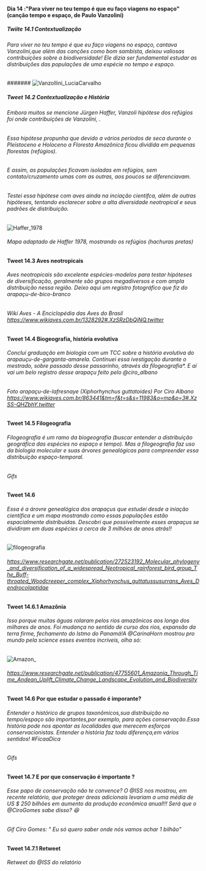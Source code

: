 #### Dia 14 :"Para viver no teu tempo é que eu faço viagens no espaço" (canção tempo e espaço, de Paulo Vanzolini)  

##### Twiite 14.1 Contextualização 

###### Para viver no teu tempo é que eu faço viagens no espaço, cantava Vanzolini,que além das canções como bom sambista, deixou valiosas contribuições sobre a biodiversidade! Ele dizia ser fundamental estudar as distribuições das populações de uma espécie no tempo e espaço.

####### ![Vanzollini_LuciaCarvalho](https://user-images.githubusercontent.com/11633554/89956305-49417900-dc0b-11ea-96d7-635e56194581.png)



##### Tweet 14.2 Contextualização e História 

###### Embora muitos se mencione Jürgen Haffer, Vanzoli hipótese dos refúgios foi onde  contribuições de Vanzolini, .  
###### Essa hipótese propunha que devido a vários períodos de seca durante o Pleistoceno e Holoceno a Floresta Amazônica ficou dividida em pequenas florestas (refúgios). 
###### E assim, as populações ficavam isoladas em refúgios, sem contato/cruzamento umas com as outras, aos poucos se diferenciavam.
###### Testei essa hipótese com aves ainda na inciação científca, além de outras hipóteses, tentando esclarecer sobre a alta diversidade neotropical e seus padrões de distribuição.

![Haffer_1978](https://user-images.githubusercontent.com/11633554/89956386-78f08100-dc0b-11ea-90cb-44faf5596593.png)
###### Mapa adaptado de Haffer 1978, mostrando os refúgios (hachuras pretas)

#### Tweet 14.3 Aves neotropicais
###### Aves neotropicais são excelente espécies-modelos para testar hipóteses de diversificação, geralmente são grupos megadiversos e com ampla distribuição nessa região. Deixo aqui um registro fotográfico que fiz do arapaçu-de-bico-branco

###### Wiki Aves - A Enciclopédia das Aves do Brasil https://www.wikiaves.com.br/1328292#.XzSRzDbQjNQ.twitter 

#### Tweet 14.4 Biogeografia, história evolutiva 
###### Concluí graduação em biologia com um TCC sobre a história evolutiva do arapauçu-de-garganta-amarela. Continuei essa ivestigação durante o mestrado, sobre passado desse passarinho, através da filogeografia*. E aí vai um belo registro desse arapaçu feito pelo @ciro_albano

###### Foto arapaçu-de-lafresnaye (_Xiphorhynchus guttatoides_) Por Ciro Albano https://www.wikiaves.com.br/863441&tm=f&t=s&s=11983&o=mp&p=3#.XzSS-QHZbhY.twitter 

#### Tweet 14.5 Filogeografia 
###### Filogeografia é  um ramo da biogeografia (buscar entender a distribuição geográfica das espécies no espaço e tempo). Mas a filogeografia faz uso da biologia molecular e suas árvores genealógicas para compreender essa distribuição espaço-temporal. 

###### Gifs


#### Tweet 14.6
###### Essa é a árovre genealógica dos arapaçus que estudei desde a iniação científica e um mapa mostrando como essas populações estão espacialmente distribuidas. Descobri que possivelmente esses arapaçus se dividiram em duas espécies a cerca de 3 milhões de anos atrás!! 

![filogeografia](https://user-images.githubusercontent.com/11633554/90083483-09e95a00-dce9-11ea-8e5b-5c739a5e4d31.png)

###### https://www.researchgate.net/publication/272523192_Molecular_phylogeny_and_diversification_of_a_widespread_Neotropical_rainforest_bird_group_The_Buff-throated_Woodcreeper_complex_Xiphorhynchus_guttatussusurrans_Aves_Dendrocolaptidae


#### Tweet 14.6.1 Amazônia
###### Isso porque muitas águas rolaram pelos rios amazônicos aos longo dos milhares de anos. Foi mudança no sentido de curso dos rios, expansão da terra firme, fechamento do Istmo do Panamá!A @CarinaHorn mostrou pro mundo pela science esses eventos incríveis, olha só:



![Amazon_](https://user-images.githubusercontent.com/11633554/90083595-62b8f280-dce9-11ea-89e6-a8ed998d8c36.png)

###### https://www.researchgate.net/publication/47755601_Amazonia_Through_Time_Andean_Uplift_Climate_Change_Landscape_Evolution_and_Biodiversity


#### Tweet 14.6 Por que estudar o passado é imporante?

###### Entender o histórico de grupos taxonômicos,sua distribuição no tempo/espaço são importantes,por exemplo, para ações conservação.Essa história pode nos apontar as localidades que merecem esforços conservacionistas. Entender a história faz toda diferença,em vários sentidos! #FicaaDica

###### Gifs

#### Tweet 14.7 E por que conservação é importante ?
###### Esse papo de conservação não te convence? O @ISS nos mostrou, em recente relatório, que proteger áreas adicionais levariam a uma média de US $ 250 bilhões em aumento da produção econômica anual!!! Será que o @CiroGomes sabe disso? :laughing: 

###### Gif Ciro Gomes: " Eu só quero saber onde nós vamos achar 1 bilhão"

#### Tweet 14.7.1 Retweet
###### Retweet do @ISS do relatório

